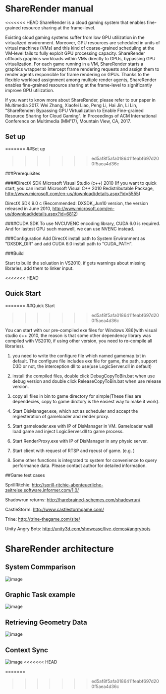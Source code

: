 # ShareRender manual

<<<<<<< HEAD
ShareRender is a cloud gaming system that enables fine-grained resource sharing at the frame-level. 

Existing cloud gaming systems suffer from low GPU utilization in the virtualized environment. Moreover, GPU resources are scheduled in units of virtual machines (VMs) and this kind of coarse-grained scheduling at the VM-level fails to fully exploit GPU processing capacity. ShareRender offloads graphics workloads within VMs directly to GPUs, bypassing GPU virtualization. For each game running in a VM, ShareRender starts a graphics wrapper to intercept frame rendering requests and assign them to render agents responsible for frame rendering on GPUs. Thanks to the flexible workload assignment among multiple render agents, ShareRender enables fine-grained resource sharing at the frame-level to significantly improve GPU utilization.

If you want to know more about ShareRender, please refer to our paper in Multimedia 2017. Wei Zhang, Xiaofei Liao, Peng Li, Hai Jin, Li Lin, "ShareRender: Bypassing GPU Virtualization to Enable Fine-grained Resource Sharing for Cloud Gaming". In Proceedings of ACM International Conference on Multimedia (MM'17), Mountain View, CA, 2017.
 
## Set up
=======
##Set up
>>>>>>> ed5af8f5afa0186411feabf697d200f5aea4d36c

###Prerequisites

####DirectX SDK
Microsoft Visual Studio (c++) 2010 (If you want to quick start, you can install Microsoft Visual C++ 2010 Redistributable Package, http://www.microsoft.com/en-us/download/details.aspx?id=5555)

DirectX SDK 9.0 c (Recommended: DXSDK_Jun10 version, the version released in June 2010, http://www.microsoft.com/en-us/download/details.aspx?id=6812)

####CUDA SDK
To use NVCUVENC encoding library, CUDA 6.0 is required. And for lastest GPU such maxwell, we can use NVENC instead.

###Configuration
Add DirectX install path to System Environment as "DXSDK_DIR" and add CUDA 6.0 install path to "CUDA_PATH".

###Build

Start to build the soluation in VS2010, if gets warnings about missing libraries, add them to linker input.

<<<<<<< HEAD
## Quick Start
=======
##Quick Start
>>>>>>> ed5af8f5afa0186411feabf697d200f5aea4d36c

You can start with our pre-compiled exe files for Windows X86(with visual studio c++ 2010, the reason is that some other dependency library was compiled with VS2010, if using other version, 
you need to re-compile all libraries).

1. you need to write the configure file which named gamemap.txt in default. The configure file includes exe file for game, the path, support D3D or not, the interception dll to use(use LogicServer.dll in default)

2. install the compiled files, double click DebugCopyToBin.bat when use debug version and double click ReleaseCopyToBin.bat when use release version.

3. copy all files in bin to game directory for simple(These files are dependecies, copy to game dirctory is the easiest way to make it work).

4. Start DisManager.exe, which act as scheduler and accept the regiesteration of gameloader and render proxy.

5. Start gameloader.exe with IP of DisManager in VM. Gameloader waill load game and inject LogicServer.dll to game process.

6. Start RenderProxy.exe with IP of DisManager in any physic server.

7. Start client with request of RTSP and rqeust of game. (e.g. )

8. Some other functions is integrated to system for convenience to query performance data. Please contact author for detailed information.

##Game test cases


SprillRitchie: http://sprill-ritchie-abenteuerliche-zeitreise.software.informer.com/1.0/

Shadowrun returns: http://harebrained-schemes.com/shadowrun/

CastleStorm: http://www.castlestormgame.com/

Trine: http://trine-thegame.com/site/

Unity Angry Bots: http://unity3d.com/showcase/live-demos#angrybots

# ShareRender architecture

## System Commparison
![image](https://github.com/alanzw/sharerender/raw/master/pic/system-comparasion.png)

## Graphic Task example
![image](https://github.com/alanzw/sharerender/raw/master/pic/task-example.png)

## Retrieving Geometry Data
![image](https://github.com/alanzw/sharerender/raw/master/pic/retrieving-data.png)

## Context Sync
![image](https://github.com/alanzw/sharerender/raw/master/pic/context-sync.png)
<<<<<<< HEAD


=======
>>>>>>> ed5af8f5afa0186411feabf697d200f5aea4d36c
